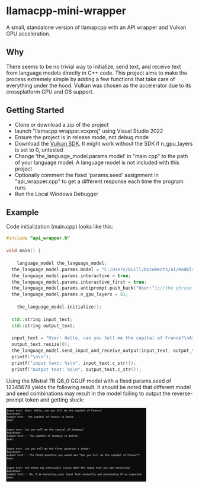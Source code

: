 # llamacpp-mini-wrapper
A small, standalone version of llamapcpp with an API wrapper and Vulkan GPU acceleration.

## Why
There seems to be no trivial way to initialize, send text, and receive text from language models directly in C++ code. This project aims to make the process extremely simple by adding a few functions that take care of everything under the hood. Vulkan was chosen as the accelerator due to its crossplatform GPU and OS support.

## Getting Started
* Clone or download a zip of the project
* launch "llamacpp wrapper.vcxproj" using Visual Studio 2022
* Ensure the project is in release mode, not debug mode
* Download the <a href="https://www.lunarg.com/vulkan-sdk/">Vulkan SDK</a>. It might work without the SDK if n_gpu_layers is set to 0, untested
* Change 'the_language_model.params.model' in "main.cpp" to the path of your language model. A language model is not included with this project
* Optionally comment the fixed 'params.seed' assignment in "api_wrapper.cpp" to get a different response each time the program runs
* Run the Local Windows Debugger

## Example

Code initialization (main.cpp) looks like this:

```C++
#include "api_wrapper.h"

void main() {

	language_model the_language_model;
  the_language_model.params.model = "C:/Users/Quill/Documents/ai/models/mistral-7b-v0.1.Q8_0.gguf";
  the_language_model.params.interactive = true;
  the_language_model.params.interactive_first = true;
  the_language_model.params.antiprompt.push_back("User:");//the phrase the model outputs when it passes control back. Some models might output EOS instead
  the_language_model.params.n_gpu_layers = 81;

	the_language_model.initialize();

  std::string input_text;
  std::string output_text;

  input_text = "User: Hello, can you tell me the capital of France?\nAssistant:";
  output_text.resize(0);
  the_language_model.send_input_and_receive_output(input_text, output_text);
  printf("\n\n");
  printf("input text: %s\n", input_text.c_str());
  printf("output text: %s\n", output_text.c_str());
```

Using the Mistral 7B Q8_0 GGUF model with a fixed params.seed of 12345678 yields the following result. It should be noted that different model and seed combinations may result in the model failing to output the reverse-prompt token and getting stuck:

<p align="left" width="100%">
<img src="/output/llm terminal output.jpg?raw=true" width="75%" height="75%">
</p>




